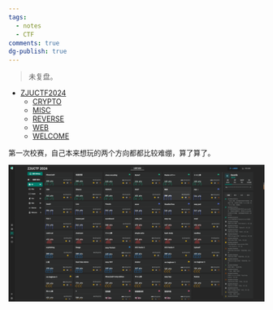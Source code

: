```yaml
---
tags:
  - notes
  - CTF
comments: true
dg-publish: true
---
```


> 未复盘。

- [ZJUCTF2024](https://ctf.zjusec.com/games/4/challenges)
    - [CRYPTO](CRYPTO.md)
    - [MISC](MISC.md)
    - [REVERSE](REVERSE.md)
    - [WEB](WEB.md)
    - [WELCOME](WELCOME.md)

第一次校赛，自己本来想玩的两个方向都都比较难绷，算了算了。

![](attachments/d92363d084ac4da66d9f8502727f8d5.png)

